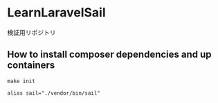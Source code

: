 # LearnLaravelSail
検証用リポジトリ

## How to install composer dependencies and up containers

`make init`

`alias sail="./vendor/bin/sail"`
